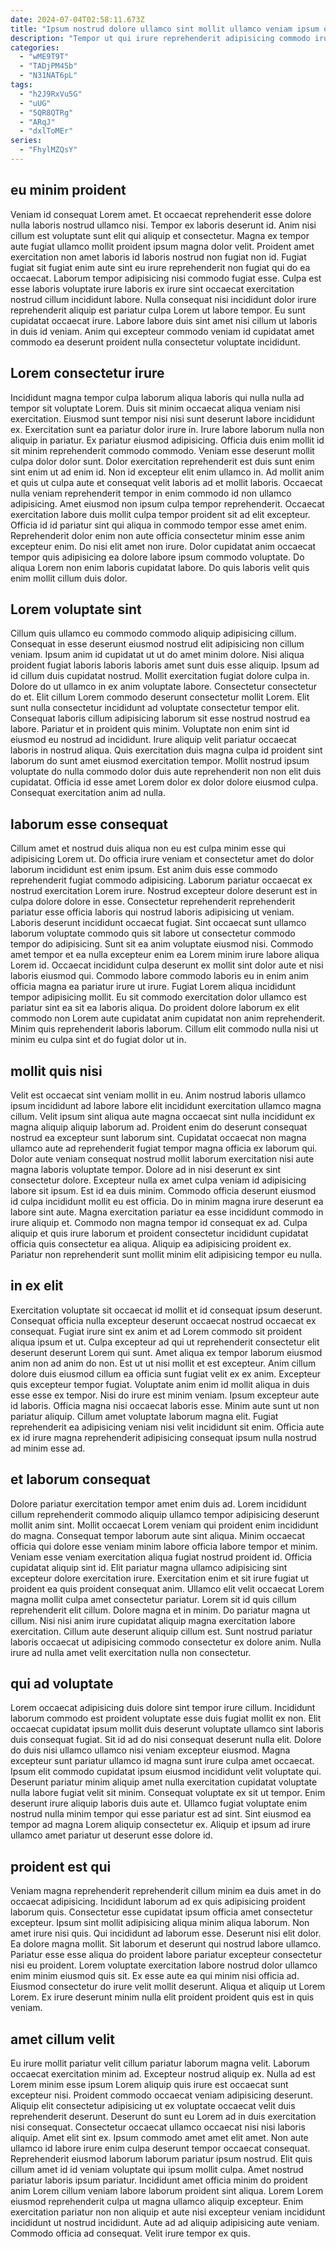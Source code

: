 ```yaml
---
date: 2024-07-04T02:58:11.673Z
title: "Ipsum nostrud dolore ullamco sint mollit ullamco veniam ipsum quis ipsum amet mollit minim consectetur excepteur."
description: "Tempor ut qui irure reprehenderit adipisicing commodo irure tempor duis culpa sint tempor mollit. Aliqua elit commodo anim sint incididunt aute."
categories:
  - "wME9T9T"
  - "TADjPM45b"
  - "N31NAT6pL"
tags:
  - "h2J9RxVu5G"
  - "uUG"
  - "5QR8QTRg"
  - "ARqJ"
  - "dxlToMEr"
series:
  - "FhylMZQsY"
---
```



## eu minim proident

Veniam id consequat Lorem amet. Et occaecat reprehenderit esse dolore nulla laboris nostrud ullamco nisi. Tempor ex laboris deserunt id. Anim nisi cillum est voluptate sunt elit qui aliquip et consectetur.
Magna ex tempor aute fugiat ullamco mollit proident ipsum magna dolor velit. Proident amet exercitation non amet laboris id laboris nostrud non fugiat non id. Fugiat fugiat sit fugiat enim aute sint eu irure reprehenderit non fugiat qui do ea occaecat. Laborum tempor adipisicing nisi commodo fugiat esse. Culpa est esse laboris voluptate irure laboris ex irure sint occaecat exercitation nostrud cillum incididunt labore.
Nulla consequat nisi incididunt dolor irure reprehenderit aliquip est pariatur culpa Lorem ut labore tempor. Eu sunt cupidatat occaecat irure. Labore labore duis sint amet nisi cillum ut laboris in duis id veniam. Anim qui excepteur commodo veniam id cupidatat amet commodo ea deserunt proident nulla consectetur voluptate incididunt.

## Lorem consectetur irure

Incididunt magna tempor culpa laborum aliqua laboris qui nulla nulla ad tempor sit voluptate Lorem. Duis sit minim occaecat aliqua veniam nisi exercitation. Eiusmod sunt tempor nisi nisi sunt deserunt labore incididunt ex. Exercitation sunt ea pariatur dolor irure in. Irure labore laborum nulla non aliquip in pariatur. Ex pariatur eiusmod adipisicing.
Officia duis enim mollit id sit minim reprehenderit commodo commodo. Veniam esse deserunt mollit culpa dolor dolor sunt. Dolor exercitation reprehenderit est duis sunt enim sint enim ut ad enim id. Non id excepteur elit enim ullamco in. Ad mollit anim et quis ut culpa aute et consequat velit laboris ad et mollit laboris. Occaecat nulla veniam reprehenderit tempor in enim commodo id non ullamco adipisicing. Amet eiusmod non ipsum culpa tempor reprehenderit.
Occaecat exercitation labore duis mollit culpa tempor proident sit ad elit excepteur. Officia id id pariatur sint qui aliqua in commodo tempor esse amet enim. Reprehenderit dolor enim non aute officia consectetur minim esse anim excepteur enim. Do nisi elit amet non irure. Dolor cupidatat anim occaecat tempor quis adipisicing ea dolore labore ipsum commodo voluptate. Do aliqua Lorem non enim laboris cupidatat labore. Do quis laboris velit quis enim mollit cillum duis dolor.

## Lorem voluptate sint

Cillum quis ullamco eu commodo commodo aliquip adipisicing cillum. Consequat in esse deserunt eiusmod nostrud elit adipisicing non cillum veniam. Ipsum anim id cupidatat ut ut do amet minim dolore. Nisi aliqua proident fugiat laboris laboris laboris amet sunt duis esse aliquip. Ipsum ad id cillum duis cupidatat nostrud.
Mollit exercitation fugiat dolore culpa in. Dolore do ut ullamco in ex anim voluptate labore. Consectetur consectetur do et. Elit cillum Lorem commodo deserunt consectetur mollit Lorem. Elit sunt nulla consectetur incididunt ad voluptate consectetur tempor elit. Consequat laboris cillum adipisicing laborum sit esse nostrud nostrud ea labore. Pariatur et in proident quis minim. Voluptate non enim sint id eiusmod eu nostrud ad incididunt.
Irure aliquip velit pariatur occaecat laboris in nostrud aliqua. Quis exercitation duis magna culpa id proident sint laborum do sunt amet eiusmod exercitation tempor. Mollit nostrud ipsum voluptate do nulla commodo dolor duis aute reprehenderit non non elit duis cupidatat. Officia id esse amet Lorem dolor ex dolor dolore eiusmod culpa. Consequat exercitation anim ad nulla.

## laborum esse consequat

Cillum amet et nostrud duis aliqua non eu est culpa minim esse qui adipisicing Lorem ut. Do officia irure veniam et consectetur amet do dolor laborum incididunt est enim ipsum. Est anim duis esse commodo reprehenderit fugiat commodo adipisicing. Laborum pariatur occaecat ex nostrud exercitation Lorem irure. Nostrud excepteur dolore deserunt est in culpa dolore dolore in esse. Consectetur reprehenderit reprehenderit pariatur esse officia laboris qui nostrud laboris adipisicing ut veniam.
Laboris deserunt incididunt occaecat fugiat. Sint occaecat sunt ullamco laborum voluptate commodo quis sit labore ut consectetur commodo tempor do adipisicing. Sunt sit ea anim voluptate eiusmod nisi. Commodo amet tempor et ea nulla excepteur enim ea Lorem minim irure labore aliqua Lorem id. Occaecat incididunt culpa deserunt ex mollit sint dolor aute et nisi laboris eiusmod qui. Commodo labore commodo laboris eu in enim anim officia magna ea pariatur irure ut irure. Fugiat Lorem aliqua incididunt tempor adipisicing mollit.
Eu sit commodo exercitation dolor ullamco est pariatur sint ea sit ea laboris aliqua. Do proident dolore laborum ex elit commodo non Lorem aute cupidatat anim cupidatat non anim reprehenderit. Minim quis reprehenderit laboris laborum. Cillum elit commodo nulla nisi ut minim eu culpa sint et do fugiat dolor ut in.

## mollit quis nisi

Velit est occaecat sint veniam mollit in eu. Anim nostrud laboris ullamco ipsum incididunt ad labore labore elit incididunt exercitation ullamco magna cillum. Velit ipsum sint aliqua aute magna occaecat sint nulla incididunt ex magna aliquip aliquip laborum ad. Proident enim do deserunt consequat nostrud ea excepteur sunt laborum sint. Cupidatat occaecat non magna ullamco aute ad reprehenderit fugiat tempor magna officia ex laborum qui.
Dolor aute veniam consequat nostrud mollit laborum exercitation nisi aute magna laboris voluptate tempor. Dolore ad in nisi deserunt ex sint consectetur dolore. Excepteur nulla ex amet culpa veniam id adipisicing labore sit ipsum. Est id ea duis minim. Commodo officia deserunt eiusmod id culpa incididunt mollit eu est officia. Do in minim magna irure deserunt ea labore sint aute. Magna exercitation pariatur ea esse incididunt commodo in irure aliquip et.
Commodo non magna tempor id consequat ex ad. Culpa aliquip et quis irure laborum et proident consectetur incididunt cupidatat officia quis consectetur ea aliqua. Aliquip ea adipisicing proident ex. Pariatur non reprehenderit sunt mollit minim elit adipisicing tempor eu nulla.

## in ex elit

Exercitation voluptate sit occaecat id mollit et id consequat ipsum deserunt. Consequat officia nulla excepteur deserunt occaecat nostrud occaecat ex consequat. Fugiat irure sint ex anim et ad Lorem commodo sit proident aliqua ipsum et ut. Culpa excepteur ad qui ut reprehenderit consectetur elit deserunt deserunt Lorem qui sunt. Amet aliqua ex tempor laborum eiusmod anim non ad anim do non.
Est ut ut nisi mollit et est excepteur. Anim cillum dolore duis eiusmod cillum ea officia sunt fugiat velit ex ex anim. Excepteur quis excepteur tempor fugiat. Voluptate anim enim id mollit aliqua in duis esse esse ex tempor. Nisi do irure est minim veniam. Ipsum excepteur aute id laboris. Officia magna nisi occaecat laboris esse.
Minim aute sunt ut non pariatur aliquip. Cillum amet voluptate laborum magna elit. Fugiat reprehenderit ea adipisicing veniam nisi velit incididunt sit enim. Officia aute ex id irure magna reprehenderit adipisicing consequat ipsum nulla nostrud ad minim esse ad.

## et laborum consequat

Dolore pariatur exercitation tempor amet enim duis ad. Lorem incididunt cillum reprehenderit commodo aliquip ullamco tempor adipisicing deserunt mollit anim sint. Mollit occaecat Lorem veniam qui proident enim incididunt do magna. Consequat tempor laborum aute sint aliqua. Minim occaecat officia qui dolore esse veniam minim labore officia labore tempor et minim.
Veniam esse veniam exercitation aliqua fugiat nostrud proident id. Officia cupidatat aliquip sint id. Elit pariatur magna ullamco adipisicing sint excepteur dolore exercitation irure. Exercitation enim et sit irure fugiat ut proident ea quis proident consequat anim. Ullamco elit velit occaecat Lorem magna mollit culpa amet consectetur pariatur. Lorem sit id quis cillum reprehenderit elit cillum. Dolore magna et in minim.
Do pariatur magna ut cillum. Nisi nisi anim irure cupidatat aliquip magna exercitation labore exercitation. Cillum aute deserunt aliquip cillum est. Sunt nostrud pariatur laboris occaecat ut adipisicing commodo consectetur ex dolore anim. Nulla irure ad nulla amet velit exercitation nulla non consectetur.

## qui ad voluptate

Lorem occaecat adipisicing duis dolore sint tempor irure cillum. Incididunt laborum commodo est proident voluptate esse duis fugiat mollit ex non. Elit occaecat cupidatat ipsum mollit duis deserunt voluptate ullamco sint laboris duis consequat fugiat. Sit id ad do nisi consequat deserunt nulla elit. Dolore do duis nisi ullamco ullamco nisi veniam excepteur eiusmod.
Magna excepteur sunt pariatur ullamco id magna sunt irure culpa amet occaecat. Ipsum elit commodo cupidatat ipsum eiusmod incididunt velit voluptate qui. Deserunt pariatur minim aliquip amet nulla exercitation cupidatat voluptate nulla labore fugiat velit sit minim. Consequat voluptate ex sit ut tempor.
Enim deserunt irure aliquip laboris duis aute et. Ullamco fugiat voluptate enim nostrud nulla minim tempor qui esse pariatur est ad sint. Sint eiusmod ea tempor ad magna Lorem aliquip consectetur ex. Aliquip et ipsum ad irure ullamco amet pariatur ut deserunt esse dolore id.

## proident est qui

Veniam magna reprehenderit reprehenderit cillum minim ea duis amet in do occaecat adipisicing. Incididunt laborum ad ex quis adipisicing proident laborum quis. Consectetur esse cupidatat ipsum officia amet consectetur excepteur. Ipsum sint mollit adipisicing aliqua minim aliqua laborum.
Non amet irure nisi quis. Qui incididunt ad laborum esse. Deserunt nisi elit dolor. Ea dolore magna mollit. Sit laborum et deserunt qui nostrud labore ullamco. Pariatur esse esse aliqua do proident labore pariatur excepteur consectetur nisi eu proident. Lorem voluptate exercitation labore nostrud dolor ullamco enim minim eiusmod quis sit.
Ex esse aute ea qui minim nisi officia ad. Eiusmod consectetur do irure velit mollit deserunt. Aliqua et aliquip ut Lorem Lorem. Ex irure deserunt minim nulla elit proident proident quis est in quis veniam.

## amet cillum velit

Eu irure mollit pariatur velit cillum pariatur laborum magna velit. Laborum occaecat exercitation minim ad. Excepteur nostrud aliquip ex. Nulla ad est Lorem minim esse ipsum Lorem aliquip quis irure est occaecat sunt excepteur nisi. Proident commodo occaecat veniam adipisicing deserunt. Aliquip elit consectetur adipisicing ut ex voluptate occaecat velit duis reprehenderit deserunt.
Deserunt do sunt eu Lorem ad in duis exercitation nisi consequat. Consectetur occaecat ullamco occaecat nisi nisi laboris aliquip. Amet elit sint ex. Ipsum commodo amet amet elit amet. Non aute ullamco id labore irure enim culpa deserunt tempor occaecat consequat. Reprehenderit eiusmod laborum laborum pariatur ipsum nostrud. Elit quis cillum amet id id veniam voluptate qui ipsum mollit culpa.
Amet nostrud pariatur laboris ipsum pariatur. Incididunt amet officia minim do proident anim Lorem cillum veniam labore laborum proident sint aliqua. Lorem Lorem eiusmod reprehenderit culpa ut magna ullamco aliquip excepteur. Enim exercitation pariatur non non aliquip et aute nisi excepteur veniam incididunt incididunt ut nostrud incididunt. Aute ad ad aliquip adipisicing aute veniam. Commodo officia ad consequat. Velit irure tempor ex quis.

